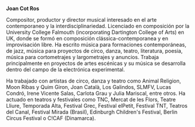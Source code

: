 **Joan Cot Ros**

Compositor, productor y director musical interesado en el arte contemporaneo y la interdisciplinariedad. Licenciado en composición por la University College Falmouth (incorporating Dartington College of Arts) en UK, donde se formó en composición clássica-contemporanea y en improvisación libre. Ha escrito música para formaciones contemporáneas, de jazz, música para proyectos de circo, danza, teatro, literatura, poesia, música para cortometrajes y largometrajes y anuncios. Trabaja principalmente en proyectos de artes escénicas y su música se desarrolla dentro del campo de la electrónica experimental.

Ha trabajado con artistas de circo, danza y teatro como Animal Religion, Moon Ribas y Quim Giron, Joan Català, Los Galindos, SLMFV, Lucas Condró, Irene Vicente Salas, Carlota Grau y Julia Mariscal, entre otros. Ha actuado en teatros y festivales como TNC, Mercat de les Flors, Teatre Lliure, Temporada Alta, Festival Grec, Festival elPetit, Festival TNT, Teatros del Canal, Festival Mirada (Brasil), Edinburgh Children's Festival, Berlin Circus Festival o C!CAF (Dinamarca).
